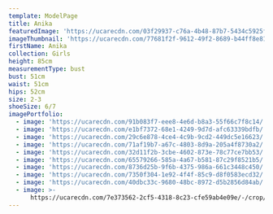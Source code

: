 ```yaml
---
template: ModelPage
title: Anika
featuredImage: 'https://ucarecdn.com/03f29937-c76a-4b48-87b7-5434c5925fd6/'
imageThumbnail: 'https://ucarecdn.com/77681f2f-9612-49f2-8689-b44ff8e818dd/'
firstName: Anika
collection: Girls
height: 85cm
measurementType: bust
bust: 51cm
waist: 51cm
hips: 52cm
size: 2-3
shoeSize: 6/7
imagePortfolio:
  - image: 'https://ucarecdn.com/91b083f7-eee8-4e6d-b8a3-55f66c7f8c14/'
  - image: 'https://ucarecdn.com/e1bf7372-68e1-4249-9d7d-afc63339bdfb/'
  - image: 'https://ucarecdn.com/29c6e878-4ce4-4c9b-9cd2-449dc5e16623/'
  - image: 'https://ucarecdn.com/71af19b7-a67c-4803-8d9a-205a4f8730a2/'
  - image: 'https://ucarecdn.com/32d11f2b-3cbe-4602-873e-78c77ce7bb53/'
  - image: 'https://ucarecdn.com/65579266-585a-4a67-b581-87c29f8521b5/'
  - image: 'https://ucarecdn.com/8736d25b-9f6b-4375-986a-661c3448c450/'
  - image: 'https://ucarecdn.com/7350f304-1e92-4f4f-85c9-d8f0583ecd32/'
  - image: 'https://ucarecdn.com/40dbc33c-9680-48bc-8972-d5b2856d84ab/'
  - image: >-
      https://ucarecdn.com/7e373562-2cf5-4318-8c23-cfe59ab4e09e/-/crop/8375x5488/0,95/-/preview/
---
```


